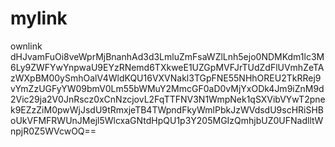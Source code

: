 # mylink
ownlink
dHJvamFuOi8veWprMjBnanhAd3d3LmluZmFsaWZlLnh5ejo0NDMKdm1lc3M6Ly9ZWFYwYnpwaU9EYzRNemd6TXkweE1UZGpMVFJrTUdZdFlUVmhZeTAzWXpBM00ySmhOalV4WldKQU16VXVNakl3TGpFNE55NHhOREU2TkRRej9vYmZzUGFyYW09bmV0Lm55bWMuY2MmcGF0aD0vMjYxODk4Jm9iZnM9d2Vic29ja2V0JnRscz0xCnNzcjovL2FqTTFNV3N1WmpNek1qSXVibVYwT2pnek9EZzZiM0pwWjJsdU9tRmxjeTB4TWpndFkyWmlPbkJzWVdsdU9scHRiSHBoUkVFMFRWUnJMejl5WlcxaGNtdHpQU1p3Y205MGIzQmhjbUZ0UFNadlltWnpjR0Z5WVcwOQ==
